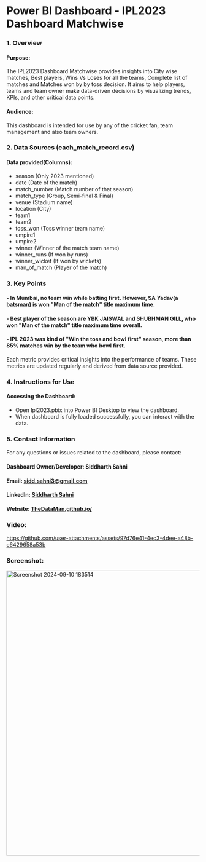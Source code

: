 # Power BI Dashboard - IPL2023 Dashboard Matchwise

### 1. Overview
#### Purpose:
The IPL2023 Dashboard Matchwise provides insights into City wise matches, Best players, Wins Vs Loses for all the teams, Complete list of matches and Matches won by by toss decision. It aims to help players, teams and team owner make data-driven decisions by visualizing trends, KPIs, and other critical data points.
#### Audience:
This dashboard is intended for use by any of the cricket fan, team management and also team owners.

### 2. Data Sources (each_match_record.csv)
#### Data provided(Columns):
- season (Only 2023 mentioned)
- date (Date of the match)
- match_number (Match number of that season)
- match_type (Group, Semi-final & Final)
- venue (Stadium name)
- location (City)
- team1 
- team2
- toss_won (Toss winner team name)
- umpire1
- umpire2
- winner (Winner of the match team name)
- winner_runs (If won by runs)
- winner_wicket (If won by wickets)
- man_of_match (Player of the match)

### 3. Key Points
#### - In Mumbai, no team win while batting first. However, SA Yadav(a batsman) is won "Man of the match" title maximum time.
#### - Best player of the season are YBK JAISWAL and SHUBHMAN GILL, who won "Man of the match" title maximum time overall.
#### - IPL 2023 was kind of "Win the toss and bowl first" season, more than 85% matches win by the team who bowl first.

Each metric provides critical insights into the performance of teams. These metrics are updated regularly and derived from data source provided.

### 4. Instructions for Use
#### Accessing the Dashboard:
- Open Ipl2023.pbix into Power BI Desktop to view the dashboard.
- When dashboard is fully loaded successfully, you can interact with the data.

### 5. Contact Information
For any questions or issues related to the dashboard, please contact:

#### Dashboard Owner/Developer: Siddharth Sahni
#### Email: sidd.sahni3@gmail.com
#### LinkedIn: [Siddharth Sahni](https://www.linkedin.com/in/er-siddharth-sahni-36b227103/)
#### Website: [TheDataMan.github.io/](https://siddharth3.github.io/TheDataMan.github.io/)

### Video:
https://github.com/user-attachments/assets/97d76e41-4ec3-4dee-a48b-c6429658a53b


### Screenshot:
<img width="742" alt="Screenshot 2024-09-10 183514" src="https://github.com/user-attachments/assets/61fd7dd0-a3df-4f7d-b74e-04b15008d622">

